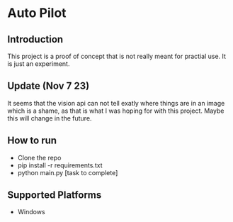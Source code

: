 # Auto Pilot 

## Introduction
This project is a proof of concept that is not really meant for practial use. It is just an experiment.

## Update (Nov 7 23)
It seems that the vision api can not tell exatly where things are in an image which is a shame, as that is what I was hoping for with this project. Maybe this will change in the future.

## How to run 
- Clone the repo
- pip install -r requirements.txt
- python main.py [task to complete]

## Supported Platforms
- Windows
